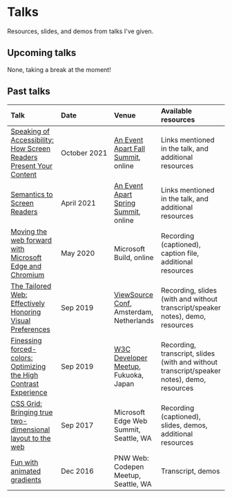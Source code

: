 # Talks

Resources, slides, and demos from talks I've given.

## Upcoming talks

None, taking a break at the moment!


## Past talks

| Talk              | Date  | Venue           | Available resources |
| :---------------- | :-----| :---------------| :------------------ |
| [Speaking of Accessibility: How Screen Readers Present Your Content](2021/aea-fall/) | October 2021 | [An Event Apart Fall Summit](https://aneventapart.com/event/fall-summit-2021), online | Links mentioned in the talk, and additional resources |
| [Semantics to Screen Readers](2021/aea/) | April 2021 | [An Event Apart Spring Summit](https://aneventapart.com/event/spring-summit-2021), online | Links mentioned in the talk, and additional resources |
| [Moving the web forward with Microsoft Edge and Chromium](2020/build/) | May 2020 | Microsoft Build, online | Recording (captioned), caption file, additional resources |
| [The Tailored Web: Effectively Honoring Visual Preferences](2019/color-contrast-view-source/) | Sep 2019 | [ViewSource Conf](https://2019.viewsourceconf.org/#schedule), Amsterdam, Netherlands | Recording, slides (with and without transcript/speaker notes), demo, resources |
| [Finessing forced-colors: Optimizing the High Contrast Experience](2019/tpac-hc/) | Sep 2019 | [W3C Developer Meetup](https://www.w3.org/2019/09/Meetup/speaker-melanie.html), Fukuoka, Japan | Recording, transcript, slides (with and without transcript/speaker notes), demo, resources |
| [CSS Grid: Bringing true two-dimensional layout to the web](2017/grid-web-summit/) | Sep 2017 | Microsoft Edge Web Summit, Seattle, WA | Recording (captioned), slides, demos, additional resources |
| [Fun with animated gradients](https://melanie-richards.com/blog/animating-gradients/) | Dec 2016 | PNW Web: Codepen Meetup, Seattle, WA | Transcript, demos |
